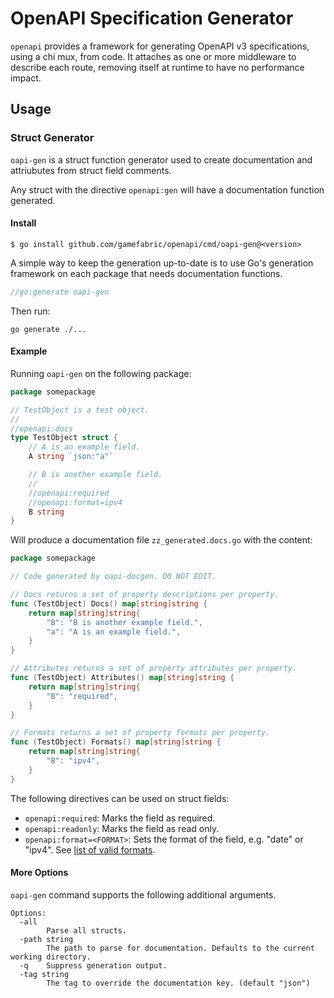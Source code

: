 # OpenAPI Specification Generator

`openapi` provides a framework for generating OpenAPI v3 specifications, using a chi mux, from code. It attaches as one or
more middleware to describe each route, removing itself at runtime to have no performance impact.

## Usage

### Struct Generator

`oapi-gen` is a struct function generator used to create documentation and attriubutes from struct field comments.

Any struct with the directive `openapi:gen` will have a documentation function generated.

#### Install

```shell
$ go install github.com/gamefabric/openapi/cmd/oapi-gen@<version>
```

A simple way to keep the generation up-to-date is to use Go's generation framework on each package that needs documentation functions.

```go
//go:generate oapi-gen
```

Then run:

```shell
go generate ./...
```

#### Example

Running `oapi-gen` on the following package:

```go
package somepackage

// TestObject is a test object.
//
//openapi:docs
type TestObject struct {
	// A is an example field.
	A string `json:"a"`

	// B is another example field.
	//
	//openapi:required
	//openapi:format=ipv4
	B string
}
```

Will produce a documentation file `zz_generated.docs.go` with the content:

```go
package somepackage

// Code generated by oapi-docgen. DO NOT EDIT.

// Docs returns a set of property descriptions per property.
func (TestObject) Docs() map[string]string {
	return map[string]string{
		"B": "B is another example field.",
		"a": "A is an example field.",
	}
}

// Attributes returns a set of property attributes per property.
func (TestObject) Attributes() map[string]string {
	return map[string]string{
		"B": "required",
	}
}

// Formats returns a set of property formats per property.
func (TestObject) Formats() map[string]string {
	return map[string]string{
		"B": "ipv4",
	}
}
```

The following directives can be used on struct fields:

* `openapi:required`: Marks the field as required.
* `openapi:readonly`: Marks the field as read only.
* `openapi:format=<FORMAT>`: Sets the format of the field, e.g. "date" or "ipv4". See [list of valid formats](https://spec.openapis.org/registry/format/).

#### More Options

`oapi-gen` command supports the following additional arguments.

```shell
Options:
  -all
    	Parse all structs.
  -path string
    	The path to parse for documentation. Defaults to the current working directory.
  -q	Suppress generation output.
  -tag string
    	The tag to override the documentation key. (default "json")
```
